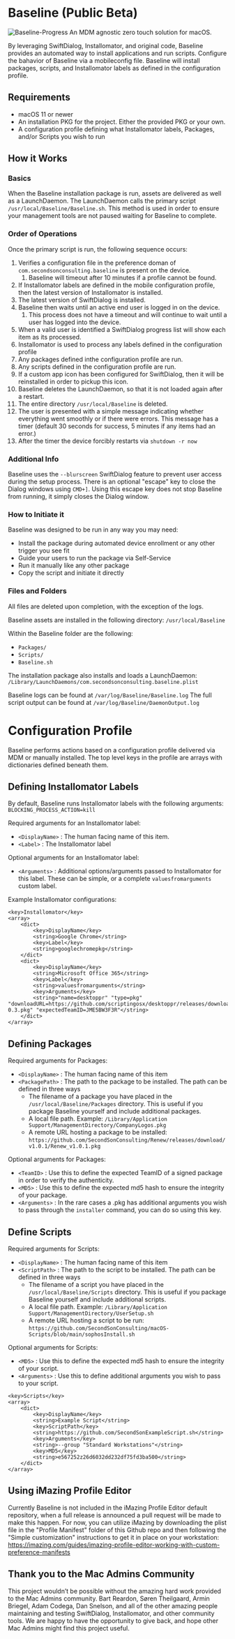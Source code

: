 # Baseline (Public Beta)
![Baseline-Progress](https://user-images.githubusercontent.com/106293503/215353375-baee3354-9cf8-463b-b92d-65fde266498c.png)
An MDM agnostic zero touch solution for macOS. 

By leveraging SwiftDialog, Installomator, and original code, Baseline provides an automated way to install applications and run scripts. Configure the bahavior of Baseline via a mobileconfig file. Baseline will install packages, scripts, and Installomator labels as defined in the configuration profile.

## Requirements
- macOS 11 or newer
- An installation PKG for the project. Either the provided PKG or your own.
- A configuration profile defining what Installomator labels, Packages, and/or Scripts you wish to run

## How it Works

### Basics

When the Baseline installation package is run, assets are delivered as well as a LaunchDaemon. The LaunchDaemon calls the primary script `/usr/local/Baseline/Baseline.sh`. This method is used in order to ensure your management tools are not paused waiting for Baseline to complete. 

### Order of Operations

Once the primary script is run, the following sequence occurs:
1. Verifies a configuration file in the preference doman of `com.secondsonconsulting.baseline` is present on the device.
    1. Baseline will timeout after 10 minutes if a profile cannot be found.
1. If Installomator labels are defined in the mobile configuration profile, then the latest version of Installomator is installed.
1. The latest version of SwiftDialog is installed.
1. Baseline then waits until an active end user is logged in on the device.
    1. This process does not have a timeout and will continue to wait until a user has logged into the device.
1. When a valid user is identified a SwiftDialog progress list will show each item as its processed.
1. Installomator is used to process any labels defined in the configuration profile
2. Any packages defined inthe configuration profile are run.
3. Any scripts defined in the configuration profile are run.
4. If a custom app icon has been configured for SwiftDialog, then it will be reinstalled in order to pickup this icon.
5. Baseline deletes the LaunchDaemon, so that it is not loaded again after a restart.
6. The entire directory `/usr/local/Baseline` is deleted.
7. The user is presented with a simple message indicating whether everything went smoothly or if there were errors. This message has a timer (default 30 seconds for success, 5 minutes if any items had an error.)
8. After the timer the device forcibly restarts via `shutdown -r now`

### Additional Info

Baseline uses the `--blurscreen` SwiftDialog feature to prevent user access during the setup process. There is an optional "escape" key to close the Dialog windows using `CMD+]`. Using this escape key does not stop Baseline from running, it simply closes the Dialog window. 

### How to Initiate it
Baseline was designed to be run in any way you may need:
- Install the package during automated device enrollment or any other trigger you see fit
- Guide your users to run the package via Self-Service
- Run it manually like any other package
- Copy the script and initiate it directly

### Files and Folders
All files are deleted upon completion, with the exception of the logs.

Baseline assets are installed in the following directory: `/usr/local/Baseline`

Within the Baseline folder are the following:
- `Packages/`
- `Scripts/`
- `Baseline.sh`

The installation package also installs and loads a LaunchDaemon: `/Library/LaunchDaemons/com.secondsonconsulting.baseline.plist`

Baseline logs can be found at `/var/log/Baseline/Baseline.log`
The full script output can be found at `/var/log/Baseline/DaemonOutput.log`

# Configuration Profile
Baseline performs actions based on a configuration profile delivered via MDM or manually installed. The top level keys in the profile are arrays with dictionaries defined beneath them.

## Defining Installomator Labels

By default, Baseline runs Installomator labels with the following arguments:
`BLOCKING_PROCESS_ACTION=kill`

 Required arguments for an Installomator label:
- `<DisplayName>` : The human facing name of this item.
- `<Label>` : The Installomator label

Optional arguments for an Installomator label:
- `<Arguments>` : Additional options/arguments passed to Installomator for this label. These can be simple, or a complete `valuesfromarguments` custom label.

Example Installomator configurations:
```
<key>Installomator</key>
<array>
    <dict>
        <key>DisplayName</key>
        <string>Google Chrome</string>
        <key>Label</key>
        <string>googlechromepkg</string>
    </dict>
    <dict>
        <key>DisplayName</key>
        <string>Microsoft Office 365</string>
        <key>Label</key>
        <string>valuesfromarguments</string>
        <key>Arguments</key>
        <string>"name=desktoppr" "type=pkg" "downloadURL=https://github.com/scriptingosx/desktoppr/releases/download/v0.3/desktoppr-0.3.pkg" "expectedTeamID=JME5BW3F3R"</string>
    </dict>
</array>
```

## Defining Packages
Required arguments for Packages:
- `<DisplayName>` : The human facing name of this item
- `<PackagePath>` : The path to the package to be installed. The path can be defined in three ways
    - The filename of a package you have placed in the `/usr/local/Baseline/Packages` directory. This is useful if you package Baseline yourself and include additional packages.
    - A local file path. Example: `/Library/Application Support/ManagementDirectory/CompanyLogos.pkg`
    - A remote URL hosting a package to be installed: `https://github.com/SecondSonConsulting/Renew/releases/download/v1.0.1/Renew_v1.0.1.pkg`

Optional arguments for Packages:
- `<TeamID>` : Use this to define the expected TeamID of a signed package in order to verify the authenticity.
- `<MD5>` : Use this to define the expected md5 hash to ensure the integrity of your package.
- `<Arguments>` : In the rare cases a .pkg has additional arguments you wish to pass through the `installer` command, you can do so using this key.

## Define Scripts
Required arguments for Scripts:
- `<DisplayName>` : The human facing name of this item
- `<ScriptPath>` : The path to the script to be installed. The path can be defined in three ways
    - The filename of a script you have placed in the `/usr/local/Baseline/Scripts` directory. This is useful if you package Baseline yourself and include additional scripts.
    - A local file path. Example: `/Library/Application Support/ManagementDirectory/UserSetup.sh`
    - A remote URL hosting a script to be run: `https://github.com/SecondSonConsulting/macOS-Scripts/blob/main/sophosInstall.sh`

Optional arguments for Scripts:
- `<MD5>` : Use this to define the expected md5 hash to ensure the integrity of your script.
- `<Arguments>` : Use this to define additional arguments you wish to pass to your script.
```
<key>Scripts</key>
<array>
    <dict>
        <key>DisplayName</key>
        <string>Example Script</string>
        <key>ScriptPath</key>
        <string>https://github.com/SecondSonExampleScript.sh</string>
        <key>Arguments</key>
        <string>--group "Standard Workstations"</string>
        <key>MD5</key>
        <string>e567252z26d6032dd232df75fd3ba500</string>
    </dict>
</array>
```
## Using iMazing Profile Editor
Currently Baseline is not included in the iMazing Profile Editor default repository, when a full release is announced a pull request will be made to make this happen.
For now, you can utilize iMazing by downloading the plist file in the "Profile Manifest" folder of this Github repo and then following the "Simple customization" instructions to get it in place on your workstation: https://imazing.com/guides/imazing-profile-editor-working-with-custom-preference-manifests

## Thank you to the Mac Admins Community
This project wouldn’t be possible without the amazing hard work provided to the Mac Admins community. Bart Reardon, Søren Theilgaard, Armin Briegel, Adam Codega, Dan Snelson, and all of the other amazing people maintaining and testing SwiftDialog, Installomator, and other community tools.
We are happy to have the opportunity to give back, and hope other Mac Admins might find this project useful.
